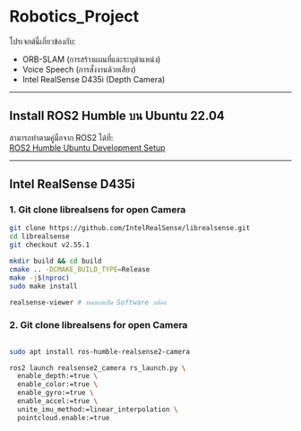 # Robotics_Project

โปรเจกต์นี้เกี่ยวข้องกับ:
- ORB-SLAM (การสร้างแผนที่และระบุตำแหน่ง)
- Voice Speech (การสั่งงานด้วยเสียง)
- Intel RealSense D435i (Depth Camera)

---
## Install ROS2 Humble บน Ubuntu 22.04
สามารถทำตามคู่มือจาก ROS2 ได้ที่:  
[ROS2 Humble Ubuntu Development Setup](https://docs.ros.org/en/humble/Installation/Alternatives/Ubuntu-Development-Setup.html)

---
## Intel RealSense D435i 

### 1. Git clone librealsens for open Camera
```bash
git clone https://github.com/IntelRealSense/librealsense.git
cd librealsense
git checkout v2.55.1

mkdir build && cd build
cmake .. -DCMAKE_BUILD_TYPE=Release
make -j$(nproc)
sudo make install

realsense-viewer # ทดสอบเปิด Software กล้อง
```

### 2. Git clone librealsens for open Camera
```bash

sudo apt install ros-humble-realsense2-camera

ros2 launch realsense2_camera rs_launch.py \
  enable_depth:=true \
  enable_color:=true \
  enable_gyro:=true \
  enable_accel:=true \
  unite_imu_method:=linear_interpolation \
  pointcloud.enable:=true
  
```

